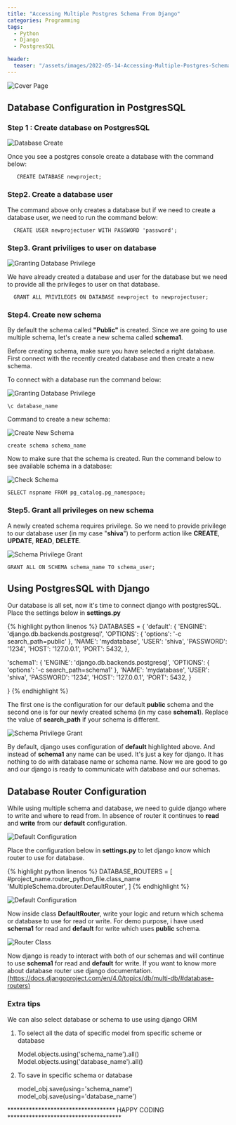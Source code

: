 ```yaml
---
title: "Accessing Multiple Postgres Schema From Django"
categories: Programming
tags:
  - Python
  - Django
  - PostgresSQL

header:
  teaser: "/assets/images/2022-05-14-Accessing-Multiple-Postgres-Schema-From-Django/cover.png"
---
```


![Cover Page](/assets/images/2022-05-14-Accessing-Multiple-Postgres-Schema-From-Django/cover.png)
## Database Configuration in PostgresSQL

### Step 1 : Create database on PostgresSQL

![Database Create](/assets/images/2022-05-14-Accessing-Multiple-Postgres-Schema-From-Django/step1.PNG)

Once you see a postgres console create a database with the command below:

       CREATE DATABASE newproject;

### Step2. Create a database user

The command above only creates a database but if we need to create a database user, we need to run the command below:

      CREATE USER newprojectuser WITH PASSWORD 'password';

### Step3. Grant priviliges to user on database

![Granting Database Privilege ](/assets/images/2022-05-14-Accessing-Multiple-Postgres-Schema-From-Django/grant-privileges.PNG)

We have already created a database and user for the database but we need to provide all the privileges to user on that database.

      GRANT ALL PRIVILEGES ON DATABASE newproject to newprojectuser;

### Step4. Create new schema

By default the schema called **"Public"** is created. Since we are going to use multiple schema, let's create a new schema called **schema1**.

Before creating schema, make sure you have selected a right database. First connect with the recently created database and then create a new schema.

To connect with a database run the command below:

![Granting Database Privilege ](/assets/images/2022-05-14-Accessing-Multiple-Postgres-Schema-From-Django/database-connect.PNG)

    \c database_name

Command to create a new schema:

![Create New Schema ](/assets/images/2022-05-14-Accessing-Multiple-Postgres-Schema-From-Django/create-schema.PNG)

    create schema schema_name

Now to make sure that the schema is created. Run the command below to see available schema in a database:

![Check Schema ](/assets/images/2022-05-14-Accessing-Multiple-Postgres-Schema-From-Django/check-schema.PNG)

    SELECT nspname FROM pg_catalog.pg_namespace;

### Step5. Grant all privileges on new schema

A newly created schema requires privilege. So we need to provide privilege to our database user (in my case "**shiva**") to perform action like **CREATE**, **UPDATE**, **READ**, **DELETE**.

![Schema Privilege Grant ](/assets/images/2022-05-14-Accessing-Multiple-Postgres-Schema-From-Django/schema-privilege.PNG)

    GRANT ALL ON SCHEMA schema_name TO schema_user;

## Using PostgresSQL with Django

Our database is all set, now it's time to connect django with postgresSQL. Place the settings below in **settings.py**

{% highlight python linenos %}
DATABASES = {
'default': {
'ENGINE': 'django.db.backends.postgresql',
'OPTIONS': {
'options': '-c search_path=public'
},
'NAME': 'mydatabase',
'USER': 'shiva',
'PASSWORD': '1234',
'HOST': '127.0.0.1',
'PORT': 5432,
},

'schema1': {
'ENGINE': 'django.db.backends.postgresql',
'OPTIONS': {
'options': '-c search_path=schema1'
},
'NAME': 'mydatabase',
'USER': 'shiva',
'PASSWORD': '1234',
'HOST': '127.0.0.1',
'PORT': 5432,
}

}
{% endhighlight %}

The first one is the configuration for our default **public** schema and the second one is for our newly created schema (in my case **schema1**). Replace the value of **search_path** if your schema is different.

![Schema Privilege Grant ](/assets/images/2022-05-14-Accessing-Multiple-Postgres-Schema-From-Django/database-configuration.PNG)

By default, django uses configuration of **default** highlighted above. And instead of **schema1** any name can be used. It's just a key for django. It has nothing to do with database name or schema name. Now we are good to go and our django is ready to communicate with database and our schemas.

## Database Router Configuration

While using multiple schema and database, we need to guide django where to write and where to read from. In absence of router it continues to **read** and **write** from our **default** configuration.

![Default Configuration ](/assets/images/2022-05-14-Accessing-Multiple-Postgres-Schema-From-Django/default-configuration.PNG)

Place the configuration below in **settings.py** to let django know which router to use for database.

{% highlight python linenos %}
DATABASE_ROUTERS = [
#project_name.router_python_file.class_name
'MultipleSchema.dbrouter.DefaultRouter',
]
{% endhighlight %}

![Default Configuration ](/assets/images/2022-05-14-Accessing-Multiple-Postgres-Schema-From-Django/dbconfig.PNG)

Now inside class **DefaultRouter**, write your logic and return which schema or database to use for read or write. For demo purpose, i have used **schema1**
for read and **default** for write which uses **public** schema.

![Router Class](/assets/images/2022-05-14-Accessing-Multiple-Postgres-Schema-From-Django/router.PNG)

Now django is ready to interact with both of our schemas and will continue to use **schema1** for read and **default** for write. If you want to know more about database router use django documentation. [(https://docs.djangoproject.com/en/4.0/topics/db/multi-db/#database-routers)](https://docs.djangoproject.com/en/4.0/topics/db/multi-db/#database-routers)

<!-- Extra tips -->

### Extra tips

We can also select database or schema to use using django ORM

1. To select all the data of specific model from specific scheme or database

   Model.objects.using('schema_name').all()
   Model.objects.using('database_name').all()

2. To save in specific schema or database

   model_obj.save(using='schema_name')
   model_obj.save(using='database_name')

*********************************** HAPPY CODING *************************************